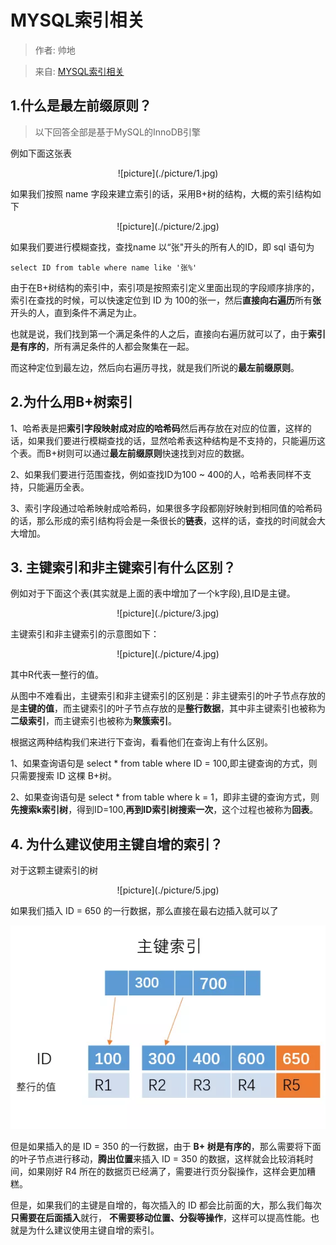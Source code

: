 # MYSQL索引相关

>作者: 帅地

>来自: [MYSQL索引相关](https://mp.weixin.qq.com/s/RemJcqPIvLArmfWIhoaZ1g)


## 1.什么是最左前缀原则？

>以下回答全部是基于MySQL的InnoDB引擎

例如下面这张表

<center>![picture](./picture/1.jpg)</center>

如果我们按照 name 字段来建立索引的话，采用B+树的结构，大概的索引结构如下

<center>![picture](./picture/2.jpg)</center>

如果我们要进行模糊查找，查找name 以“张"开头的所有人的ID，即 sql 语句为
```
select ID from table where name like '张%'
```
由于在B+树结构的索引中，索引项是按照索引定义里面出现的字段顺序排序的，索引在查找的时候，可以快速定位到 ID 为 100的张一，然后**直接向右遍历**所有**张**开头的人，直到条件不满足为止。

也就是说，我们找到第一个满足条件的人之后，直接向右遍历就可以了，由于**索引是有序的**，所有满足条件的人都会聚集在一起。

而这种定位到最左边，然后向右遍历寻找，就是我们所说的**最左前缀原则**。

## 2.为什么用B+树索引

1、哈希表是把**索引字段映射成对应的哈希码**然后再存放在对应的位置，这样的话，如果我们要进行模糊查找的话，显然哈希表这种结构是不支持的，只能遍历这个表。而B+树则可以通过**最左前缀原则**快速找到对应的数据。

2、如果我们要进行范围查找，例如查找ID为100 ~ 400的人，哈希表同样不支持，只能遍历全表。

3、索引字段通过哈希映射成哈希码，如果很多字段都刚好映射到相同值的哈希码的话，那么形成的索引结构将会是一条很长的**链表**，这样的话，查找的时间就会大大增加。

## 3. 主键索引和非主键索引有什么区别？

例如对于下面这个表(其实就是上面的表中增加了一个k字段),且ID是主键。

<center>![picture](./picture/3.jpg)</center>

主键索引和非主键索引的示意图如下：

<center>![picture](./picture/4.jpg)</center>

其中R代表一整行的值。

从图中不难看出，主键索引和非主键索引的区别是：非主键索引的叶子节点存放的是**主键的值**，而主键索引的叶子节点存放的是**整行数据**，其中非主键索引也被称为**二级索引**，而主键索引也被称为**聚簇索引**。

根据这两种结构我们来进行下查询，看看他们在查询上有什么区别。

1、如果查询语句是 select * from table where ID = 100,即主键查询的方式，则只需要搜索 ID 这棵 B+树。

2、如果查询语句是 select * from table where k = 1，即非主键的查询方式，则**先搜索k索引树**，得到ID=100,**再到ID索引树搜索一次**，这个过程也被称为**回表**。

## 4. 为什么建议使用主键自增的索引？

对于这颗主键索引的树

<center>![picture](./picture/5.jpg)</center>

如果我们插入 ID = 650 的一行数据，那么直接在最右边插入就可以了

![picture](./picture/6.jpg)

但是如果插入的是 ID = 350 的一行数据，由于 **B+ 树是有序的**，那么需要将下面的叶子节点进行移动，**腾出位置**来插入 ID = 350 的数据，这样就会比较消耗时间，如果刚好 R4 所在的数据页已经满了，需要进行页分裂操作，这样会更加糟糕。

但是，如果我们的主键是自增的，每次插入的 ID 都会比前面的大，那么我们每次**只需要在后面插入**就行， **不需要移动位置、分裂等操作**，这样可以提高性能。也就是为什么建议使用主键自增的索引。
